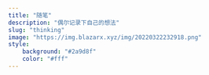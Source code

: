 ```yaml
---
title: "随笔"
description: "偶尔记录下自己的想法"
slug: "thinking"
image: "https://img.blazarx.xyz/img/20220322232918.png"
style:
    background: "#2a9d8f"
    color: "#fff"
---
```

